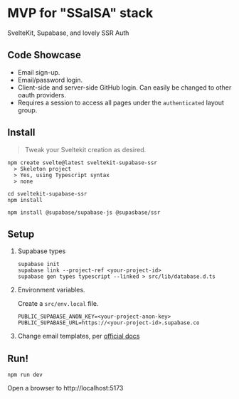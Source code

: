 # MVP for "SSalSA" stack

SvelteKit, Supabase, and lovely SSR Auth

## Code Showcase

- Email sign-up.
- Email/password login.
- Client-side and server-side GitHub login. Can easily be changed to other oauth providers.
- Requires a session to access all pages under the `authenticated` layout group.

## Install

> Tweak your Sveltekit creation as desired.

```
npm create svelte@latest sveltekit-supabase-ssr
  > Skeleton project
  > Yes, using Typescript syntax
  > none

cd sveltekit-supabase-ssr
npm install

npm install @supabase/supabase-js @supasbase/ssr
```

## Setup

1. Supabase types
    ```
    supabase init
    supabase link --project-ref <your-project-id>
    supabase gen types typescript --linked > src/lib/database.d.ts
    ```

2. Environment variables.
    
    Create a `src/env.local` file.
    ```
    PUBLIC_SUPABASE_ANON_KEY=<your-project-anon-key>
    PUBLIC_SUPABASE_URL=https://<your-project-id>.supabase.co
    ```

3. Change email templates, per [official docs](https://supabase.com/docs/guides/auth/server-side/email-based-auth-with-pkce-flow-for-ssr?framework=sveltekit#update-email-templates-with-url-for-api-endpoint)

## Run!

```
npm run dev
```

Open a browser to http://localhost:5173
